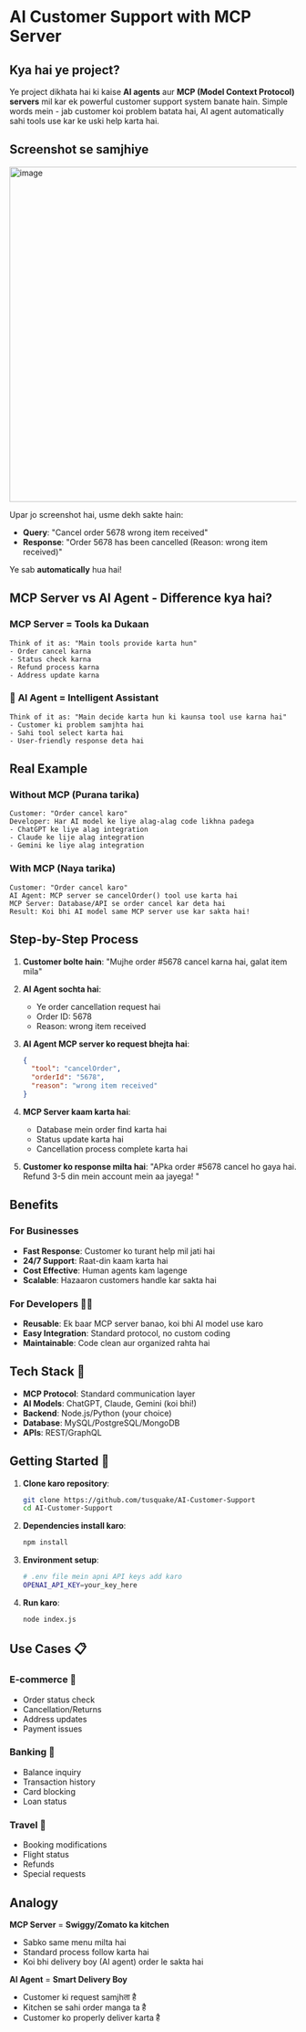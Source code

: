 # AI Customer Support with MCP Server

## Kya hai ye project?

Ye project dikhata hai ki kaise **AI agents** aur **MCP (Model Context Protocol) servers** mil kar ek powerful customer support system banate hain. Simple words mein - jab customer koi problem batata hai, AI agent automatically sahi tools use kar ke uski help karta hai.

## Screenshot se samjhiye
<img width="985" height="587" alt="image" src="https://github.com/user-attachments/assets/a5c65577-0ee3-417e-b82c-8c09bed03c8b" />




Upar jo screenshot hai, usme dekh sakte hain:
- **Query**: "Cancel order 5678 wrong item received" 
- **Response**: "Order 5678 has been cancelled (Reason: wrong item received)"

Ye sab **automatically** hua hai!

## MCP Server vs AI Agent - Difference kya hai?

### **MCP Server** = Tools ka Dukaan
```
Think of it as: "Main tools provide karta hun"
- Order cancel karna
- Status check karna  
- Refund process karna
- Address update karna
```

### 🧠 **AI Agent** = Intelligent Assistant
```
Think of it as: "Main decide karta hun ki kaunsa tool use karna hai"
- Customer ki problem samjhta hai
- Sahi tool select karta hai
- User-friendly response deta hai
```

## Real Example

### Without MCP (Purana tarika)
```
Customer: "Order cancel karo"
Developer: Har AI model ke liye alag-alag code likhna padega
- ChatGPT ke liye alag integration
- Claude ke lije alag integration  
- Gemini ke liye alag integration
```

### With MCP (Naya tarika) 
```
Customer: "Order cancel karo"
AI Agent: MCP server se cancelOrder() tool use karta hai
MCP Server: Database/API se order cancel kar deta hai
Result: Koi bhi AI model same MCP server use kar sakta hai!
```

## Step-by-Step Process 

1. **Customer bolte hain**: "Mujhe order #5678 cancel karna hai, galat item mila"

2. **AI Agent sochta hai**: 
   - Ye order cancellation request hai
   - Order ID: 5678
   - Reason: wrong item received

3. **AI Agent MCP server ko request bhejta hai**:
   ```json
   {
     "tool": "cancelOrder",
     "orderId": "5678", 
     "reason": "wrong item received"
   }
   ```

4. **MCP Server kaam karta hai**:
   - Database mein order find karta hai
   - Status update karta hai  
   - Cancellation process complete karta hai

5. **Customer ko response milta hai**:
   "APka order #5678 cancel ho gaya hai. Refund 3-5 din mein account mein aa jayega! "

## Benefits

### For Businesses
- **Fast Response**: Customer ko turant help mil jati hai
- **24/7 Support**: Raat-din kaam karta hai
- **Cost Effective**: Human agents kam lagenge
- **Scalable**: Hazaaron customers handle kar sakta hai

### For Developers 👨‍💻
- **Reusable**: Ek baar MCP server banao, koi bhi AI model use karo
- **Easy Integration**: Standard protocol, no custom coding
- **Maintainable**: Code clean aur organized rahta hai

## Tech Stack 🔧

- **MCP Protocol**: Standard communication layer
- **AI Models**: ChatGPT, Claude, Gemini (koi bhi!)
- **Backend**: Node.js/Python (your choice)
- **Database**: MySQL/PostgreSQL/MongoDB
- **APIs**: REST/GraphQL

## Getting Started 🏁

1. **Clone karo repository**:
   ```bash
   git clone https://github.com/tusquake/AI-Customer-Support
   cd AI-Customer-Support
   ```

2. **Dependencies install karo**:
   ```bash
   npm install
   ```

3. **Environment setup**:
   ```bash
   # .env file mein apni API keys add karo
   OPENAI_API_KEY=your_key_here
   ```

4. **Run karo**:
   ```bash
   node index.js
   ```

## Use Cases 📋

### E-commerce 🛒
- Order status check
- Cancellation/Returns
- Address updates
- Payment issues

### Banking 🏦  
- Balance inquiry
- Transaction history
- Card blocking
- Loan status

### Travel 🧳
- Booking modifications
- Flight status
- Refunds
- Special requests

## Analogy

**MCP Server** = **Swiggy/Zomato ka kitchen**
- Sabko same menu milta hai
- Standard process follow karta hai
- Koi bhi delivery boy (AI agent) order le sakta hai

**AI Agent** = **Smart Delivery Boy**
- Customer ki request samjhता है
- Kitchen se sahi order manga ta है  
- Customer ko properly deliver karta है
